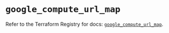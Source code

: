 # `google_compute_url_map`

Refer to the Terraform Registry for docs: [`google_compute_url_map`](https://registry.terraform.io/providers/hashicorp/google/6.23.0/docs/resources/compute_url_map).
